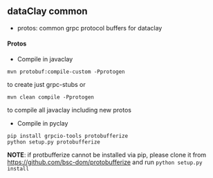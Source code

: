 ## dataClay common

- protos: common grpc protocol buffers for dataclay

#### Protos

- Compile in javaclay

```
mvn protobuf:compile-custom -Pprotogen
```
to create just grpc-stubs or
```
mvn clean compile -Pprotogen
```
to compile all javaclay including new protos
- Compile in pyclay

```
pip install grpcio-tools protobufferize
python setup.py protobufferize
```

**NOTE**: if protbufferize cannot be installed via pip, please clone
it from https://github.com/bsc-dom/protobufferize and run `python setup.py install`